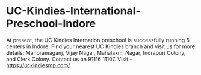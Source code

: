 # UC-Kindies-International-Preschool-Indore
 At present, the UC Kindies Internation preschool is successfully running 5 centers in Indore. Find your nearest UC Kindies branch and visit us for more details: Manoramaganj, Vijay Nagar, Mahalaxmi Nagar, Indrapuri Colony, and Clerk Colony. Contact us on 91116 11107.
Visit - https://uckindiesmp.com/ 
